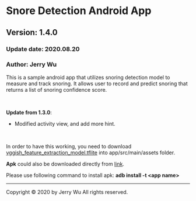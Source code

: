 # Snore Detection Android App
## Version: 1.4.0
### Update date: 2020.08.20
### Author: Jerry Wu

This is a sample android app that utilizes snoring detection model to measure and track snoring.
It allows user to record and predict snoring that returns a list of snoring confidence score.

<br>

**Update from 1.3.0**:
- Modified activity view, and add more hint.


<br>

In order to have this working, you need to download [vggish_feature_extraction_model.tflite](https://drive.google.com/file/d/10YgZ48mMkdLgJ_wzsMqG5nnNOZs9mkaC/view?usp=sharing) into app/src/main/assets folder.

**Apk** could also be downloaded directly from [link](https://drive.google.com/file/d/1B-xPXjX0BjGdlhkuBwNIqe8BBL-1qCuQ/view?usp=sharing).

Please use following command to install apk:
**adb install -t \<app name>**


-----------------------------------------------
Copyright © 2020 by Jerry Wu
All rights reserved.
